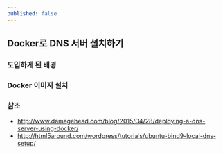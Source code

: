 ```yaml
---
published: false
---
```

## Docker로 DNS 서버 설치하기

### 도입하게 된 배경

### Docker 이미지 설치

### 참조
* http://www.damagehead.com/blog/2015/04/28/deploying-a-dns-server-using-docker/
* http://html5around.com/wordpress/tutorials/ubuntu-bind9-local-dns-setup/